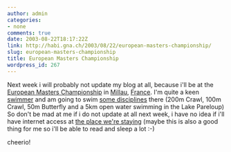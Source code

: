 ```yaml
---
author: admin
categories:
- none
comments: true
date: 2003-08-22T18:17:22Z
link: http://habi.gna.ch/2003/08/22/european-masters-championship/
slug: european-masters-championship
title: European Masters Championship
wordpress_id: 267
---
```


Next week i will probably not update my blog at all, because i'll be at the [European Masters Championship](http://www.ffnatation.org/events/mtr_millau_2003/index.html) in [Millau](http://www.wunderground.com/global/stations/07558.html), [France](http://www.ffnatation.org/events/mtr_millau_2003/millau.php?idlng=gbr&idrub=mil).
I'm quite a keen [swimmer](http://www.skbe.ch/) and am going to swim [some disciplines](http://www.ffnatation.org/events/mtr_millau_2003/millau.php?idlng=gbr&idrub=prg&idact=nat) there (200m Crawl, 100m Crawl, 50m Butterfly and a 5km open water swimming in the Lake Pareloup)
So don't be mad at me if i do not update at all next week, i have no idea if i'll have internet access at [the place we're staying](http://www.planete-capvert.com/english/planete/index.htm) (maybe this is also a good thing for me so i'll be able to read and sleep a lot :-)

cheerio!
